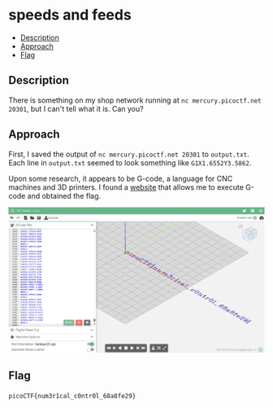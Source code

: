 # speeds and feeds

- [Description](#description)
- [Approach](#approach)
- [Flag](#flag)

## Description

There is something on my shop network running at `nc mercury.picoctf.net 20301`, but I can't tell what it is. Can you?

## Approach

First, I saved the output of `nc mercury.picoctf.net 20301` to `output.txt`. Each line in `output.txt` seemed to look something like `G1X1.6552Y3.5862`.

Upon some research, it appears to be G-code, a language for CNC machines and 3D printers. I found a [website](https://ncviewer.com/) that allows me to execute G-code and obtained the flag.

<p align="center">
  <img src="https://raw.githubusercontent.com/DarrenPea/picoCTF_writeups/refs/heads/main/picoCTF-2021/Reverse-Engineering/speeds-and-feeds/img/flag.png" />
</p>

## Flag

`picoCTF{num3r1cal_c0ntr0l_68a8fe29}`